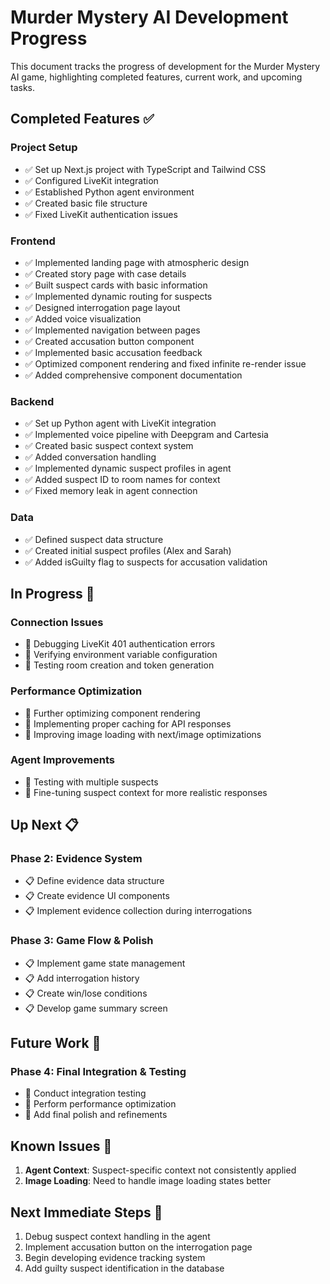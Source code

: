 # Murder Mystery AI Development Progress

This document tracks the progress of development for the Murder Mystery AI game, highlighting completed features, current work, and upcoming tasks.

## Completed Features ✅

### Project Setup

- ✅ Set up Next.js project with TypeScript and Tailwind CSS
- ✅ Configured LiveKit integration
- ✅ Established Python agent environment
- ✅ Created basic file structure
- ✅ Fixed LiveKit authentication issues

### Frontend

- ✅ Implemented landing page with atmospheric design
- ✅ Created story page with case details
- ✅ Built suspect cards with basic information
- ✅ Implemented dynamic routing for suspects
- ✅ Designed interrogation page layout
- ✅ Added voice visualization
- ✅ Implemented navigation between pages
- ✅ Created accusation button component
- ✅ Implemented basic accusation feedback
- ✅ Optimized component rendering and fixed infinite re-render issue
- ✅ Added comprehensive component documentation

### Backend

- ✅ Set up Python agent with LiveKit integration
- ✅ Implemented voice pipeline with Deepgram and Cartesia
- ✅ Created basic suspect context system
- ✅ Added conversation handling
- ✅ Implemented dynamic suspect profiles in agent
- ✅ Added suspect ID to room names for context
- ✅ Fixed memory leak in agent connection

### Data

- ✅ Defined suspect data structure
- ✅ Created initial suspect profiles (Alex and Sarah)
- ✅ Added isGuilty flag to suspects for accusation validation

## In Progress 🔄

### Connection Issues

- 🔄 Debugging LiveKit 401 authentication errors
- 🔄 Verifying environment variable configuration
- 🔄 Testing room creation and token generation

### Performance Optimization

- 🔄 Further optimizing component rendering
- 🔄 Implementing proper caching for API responses
- 🔄 Improving image loading with next/image optimizations

### Agent Improvements

- 🔄 Testing with multiple suspects
- 🔄 Fine-tuning suspect context for more realistic responses

## Up Next 📋

### Phase 2: Evidence System

- 📋 Define evidence data structure
- 📋 Create evidence UI components
- 📋 Implement evidence collection during interrogations

### Phase 3: Game Flow & Polish

- 📋 Implement game state management
- 📋 Add interrogation history
- 📋 Create win/lose conditions
- 📋 Develop game summary screen

## Future Work 🔮

### Phase 4: Final Integration & Testing

- 🔮 Conduct integration testing
- 🔮 Perform performance optimization
- 🔮 Add final polish and refinements

## Known Issues 🐛

1. **Agent Context**: Suspect-specific context not consistently applied
2. **Image Loading**: Need to handle image loading states better

## Next Immediate Steps 👣

1. Debug suspect context handling in the agent
2. Implement accusation button on the interrogation page
3. Begin developing evidence tracking system
4. Add guilty suspect identification in the database
